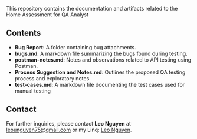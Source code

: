 This repository contains the documentation and artifacts related to the Home Assessment for QA Analyst

## Contents

* **Bug Report**: A folder containing bug attachments.
* **bugs.md**: A markdown file summarizing the bugs found during testing.
* **postman-notes.md**: Notes and observations related to API testing using Postman.
* **Process Suggestion and Notes.md**: Outlines the proposed QA testing process and exploratory notes
* **test-cases.md**: A markdown file documenting the test cases used for manual testing

## Contact

For further inquiries, please contact **Leo Nguyen** at [leounguyen75@gmail.com](leounguyen75@gmail.com) or my Linq: [Leo Nguyen](https://linqapp.com/leo_nguyen7?r=link).
